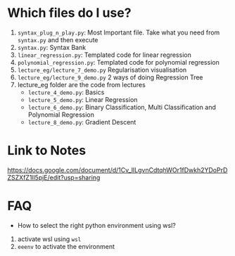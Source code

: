 # Which files do I use?
1. `syntax_plug_n_play.py`: Most Important file. Take what you need from `syntax.py` and then execute
2. `syntax.py`: Syntax Bank
3. `linear_regression.py`: Templated code for linear regression
4. `polynomial_regression.py`: Templated code for polynomial regression
5. `lecture_eg/lecture_7_demo.py` Regularisation visualisation
5. `lecture_eg/lecture_9_demo.py` 2 ways of doing Regression Tree 
6. lecture_eg folder are the code from lectures
    - `lecture_4_demo.py`: Basics
    - `lecture_5_demo.py`: Linear Regression
    - `lecture_6_demo.py`: Binary Classification, Multi Classification and Polynomial Regression
    - `lecture_8_demo.py`: Gradient Descent

# Link to Notes
https://docs.google.com/document/d/1Cv_lILgvnCdtqhWOr1fDwkh2YDoPrDZSZXfZ1ll5pjE/edit?usp=sharing

# FAQ
- How to select the right python environment using wsl? 
1. activate wsl using `wsl`
2. `eeenv` to activate the environment
